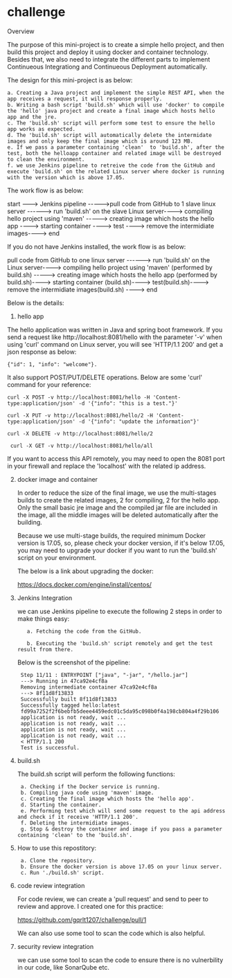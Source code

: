 # challenge

Overview

  The purpose of this mini-project is to create a simple hello project, and then build this project and deploy it using docker and container technology. Besides that, we also need to integrate the different parts to implement Continueous Integrationg and Continueous Deployment automatically.
  
  The design for this mini-project is as below:
  
    a. Creating a Java project and implement the simple REST API, when the app receives a request, it will response properly.
    b. Writing a bash script 'build.sh' which will use 'docker' to compile the 'hello' java project and create a final image which hosts hello app and the jre.
    c. The 'build.sh' script will perform some test to ensure the hello app works as expected.
    d. The 'build.sh' script will automatically delete the intermidate images and only keep the final image which is around 123 MB.
    e. If we pass a parameter containing 'clean'  to 'build.sh', after the test, both the helloapp container and related image will be destroyed to clean the environment.
    f. we use Jenkins pipeline to retreive the code from the GitHub and execute 'build.sh' on the related Linux server where docker is running with the version which is above 17.05.
    
 The work flow is as below:
 
 start ---> Jenkins pipeline ----->pull code from GitHub to 1 slave linux server ------> run 'build.sh' on the slave Linux server----> compiling hello project using 'maven' 
 -----> creating image which hosts the hello app ----> starting container ----> test ----> remove the intermidiate images----> end
 
 If you do not have Jenkins installed, the work flow is as below:
 
 pull code from GitHub to one linux server ------> run 'build.sh' on the Linux server----> compiling hello project using 'maven' (performed by build.sh)
 -----> creating image which hosts the hello app (performed by build.sh)----> starting container (build.sh)----> test(build.sh)----> remove the intermidiate images(build.sh)
 ----> end
    
Below is the details:


1. hello app
  
  The hello application was written in Java and spring boot framework. If you send a request like http://localhost:8081/hello with the parameter '-v' when using 'curl' command on Linux server, you will see 'HTTP/1.1 200' and get a json response as below:
  
    {"id": 1, "info": "welcome"}.
  
  It also support POST/PUT/DELETE operations. Below are some 'curl' command for your reference:
        
    curl -X POST -v http://localhost:8081/hello -H 'Content-type:application/json' -d '{"info": "this is a test."}' 
     
    curl -X PUT -v http://localhost:8081/hello/2 -H 'Content-type:application/json' -d '{"info": "update the information"}'
     
    curl -X DELETE -v http://localhost:8081/hello/2
     
     curl -X GET -v http://localhost:8081/hello/all
     
  If you want to access this API remotely, you may need to open the 8081 port in your firewall and replace the 'localhost' with the related ip address.
     
2. docker image and container

   In order to reduce the size of the final image, we use the multi-stages builds to create the related images, 2 for compiling, 2 for the hello app.
   Only the small basic jre image and the compiled jar file are included in the image,  all the middle images will be deleted automatically after the building.
   
   Because we use multi-stage builds, the required minimum Docker version is 17.05, so, please check your docker version, if it's below 17.05, you may need to upgrade your docker if you want to run the 'build.sh' script on your environment.
   
   The below is a link about upgrading the docker:
   
   https://docs.docker.com/engine/install/centos/
   
   
3. Jenkins Integration

   we can use Jenkins pipeline to execute the following 2 steps in order to make things easy:
   
          a. Fetching the code from the GitHub.
      
          b. Executing the 'build.sh' script remotely and get the test result from there.
    
    Below is the screenshot of the pipeline:
        
        Step 11/11 : ENTRYPOINT ["java", "-jar", "/hello.jar"]
        ---> Running in 47ca92e4cf8a
        Removing intermediate container 47ca92e4cf8a
        ---> 8f11d8f13833
        Successfully built 8f11d8f13833
        Successfully tagged hello:latest
        fd99a7252f2f6bebfb5deee4459edc01c5da95c098b0f4a198cb804a4f29b106
        application is not ready, wait ...
        application is not ready, wait ...
        application is not ready, wait ...
        application is not ready, wait ...
        < HTTP/1.1 200 
        Test is successful.
   
4. build.sh 

   The build.sh script will perform the following functions:
   
        a. Checking if the Docker service is running.
        b. Compiling java code using 'maven' image.
        c. Creating the final image which hosts the 'hello app'.
        d. Starting the container.
        e. Performing test which will send some request to the api address and check if it receive 'HTTP/1.1 200'.
        f. Deleting the intermidiate images.
        g. Stop & destroy the container and image if you pass a parameter containing 'clean' to the 'build.sh'.
   
   
5. How to use this repostitory:

  	    a. Clone the repository.
        b. Ensure the docker version is above 17.05 on your linux server.
        c. Run './build.sh' script.
  
  
6. code review integration

    For code review, we can create a 'pull request' and send to peer to review and approve.
    I created one for this practice:
    
    https://github.com/gqrlt1207/challenge/pull/1
    
    We can also use some tool to scan the code which is also helpful.

7. security review integration

    we can use some tool to scan the code to ensure there is no vulnerbility in our code, like SonarQube etc.
   
   
